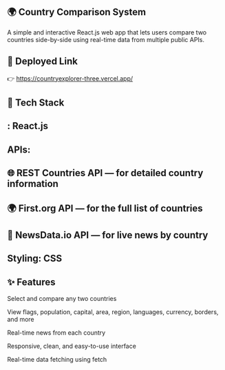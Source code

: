 ## 🌍 Country Comparison System
A simple and interactive React.js web app that lets users compare two countries side-by-side using real-time data from multiple public APIs.

## 🔗 Deployed Link
👉 https://countryexplorer-three.vercel.app/

## 🔧 Tech Stack
## : React.js

## APIs:

## 🌐 REST Countries API — for detailed country information

## 🌍 First.org API — for the full list of countries

## 📰 NewsData.io API — for live news by country

## Styling: CSS

## ✨ Features
Select and compare any two countries

View flags, population, capital, area, region, languages, currency, borders, and more

Real-time news from each country

Responsive, clean, and easy-to-use interface

Real-time data fetching using fetch

